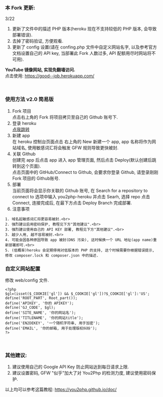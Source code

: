 ### 本 Fork 更新:<br>

3/22<br>
1. 更新了文件中的描述 PHP 版本(heroku 现在不支持较低的 PHP 版本, 会导致部署错误).<br>
2. 去掉了密码验证, 方便观看.<br>
3. 更新了 config 设置(请在 confing.php 文件中自定义网站名字, 以及参考官方文档设置自己的 API key, 当部署此 Fork 人数过多, API 配额用尽时网站将不可用).<br>


<b>YouTube 镜像网站, 实现免翻墙访问.</b><br>
点击使用: https://good--job.herokuapp.com/<br>

<br>

### 使用方法 v2.0 简易版
1. Fork 项目<br>
点击右上角的 Fork 将项目拷贝至自己的 Github 账号下.<br>
2. 登录 heroku<br>
<a href="https://dashboard.heroku.com/apps">点我跳转</a><br>
3. 新建 app<br>
在 heroku 控制台页面点击 右上角的 New 新建一个 app, app 名称将作为网站域名, 使用敏感词汇将会触发 GFW 规则导致更快被封.<br>
4. 关联 Github<br>
创建完 app 后点击 app 进入 app 管理页面, 然后点击 Deploy(默认创建后跳转到这个页面).<br>
点击页面中的 GitHub/Connect to Github, 会要求你登录 Github, 请登录刚刚 Fork 项目的 Github账号.<br>
5. 部署<br>
当前页面将会显示你关联的 Github 账号, 在 Search for a repository to connect to 选项中输入 you2php-heroku
并点击 Searh, 选择 repo 点击 Connect, 连接完成后, 在最下方点击 Deploy Branch 完成部署.<br>
6. 注意事项<br>
```
1. 域名起敏感词汇将更容易被封.<br>
2. 强烈建议启用密码保护, 教程见下方"其他建议".<br>
3. 强烈建议使用自己的 API KEY 部署, 教程见下方"其他建议".<br>
3. 越少人用, 越不容易被封.<br>
4. 可能会因各种原因导致 app 被封(DNS 污染), 这时候换一个 URL 地址(app name)重新部署即可.<br>
5. (低概率)heroku 会定期停用对低版本的 PHP 的支持, 这个时候需要你根据错误提示, 修改 composer.lock 和 composer.json 中的描述.
```

### 自定义网站配置
修改 web/config 文件.<br>
```
<?php
$gl=(isset($_COOKIE['gl']) && $_COOKIE['gl'])?$_COOKIE['gl']:'US';
define('ROOT_PART', Root_part());
define('APIKEY', '你的 APIKEY');
define('GJ_CODE', $gl);
define('SITE_NAME', '你的网站名');
define('TITLENAME', '你的网站title');
define('EN2DEKEY', '一个随机字符串, 用于加密');
define('EMAIL', '你的邮箱, 用于处理版权纠纷');
?>
```
<br>

### 其他建议: <br>
1. 建议使用自己的 Google API Key 防止网站达到每日请求上限.<br>
2. 建议设置密码, GFW "似乎"加大了对 You2Php 的检测力度, 建议使用密码保护.<br>

以上均可以参考这篇教程: https://you2php.github.io/doc/ <br>
<br>
